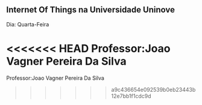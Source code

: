 ## Internet Of Things na Universidade Uninove ##

Dia: Quarta-Feira

<<<<<<< HEAD
Professor:Joao Vagner Pereira Da Silva
=======
Professor:Joao Vagner Pereira Da Silva
>>>>>>> a9c436654e092539b0eb23443b12e7bb1f1cdc9d
